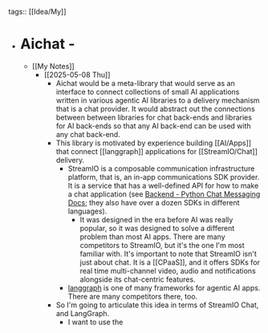 tags:: [[Idea/My]]

- # Aichat -
	- [[My Notes]]
		- [[2025-05-08 Thu]]
			- Aichat would be a meta-library that would serve as an interface to connect collections of small AI applications written in various agentic AI libraries to a delivery mechanism that is a chat provider. It would abstract out the connections between between libraries for chat back-ends and libraries for AI back-ends so that any AI back-end can be used with any chat back-end.
			- This library is motivated by experience building [[AI/Apps]] that connect [[langgraph]] applications for [[StreamIO/Chat]] delivery.
				- StreamIO is a composable communication infrastructure platform, that is, an in-app communications SDK provider. It is a service that has a well-defined API for how to make a chat application (see [Backend - Python Chat Messaging Docs](https://getstream.io/chat/docs/python/?language=python); they also have over a dozen SDKs in different languages).
					- It was designed in the era before AI was really popular, so it was designed to solve a different problem than most AI apps. There are many competitors to StreamIO, but it's the one I'm most familiar with. It's important to note that StreamIO isn't just about chat. It is a [[CPaaS]], and it offers SDKs for real time multi-channel video, audio and notifications alongside its chat-centric features.
				- [langgraph](https://langchain-ai.github.io/langgraph/tutorials/introduction/) is one of many frameworks for agentic AI apps. There are many competitors there, too.
			- So I'm going to articulate this idea in terms of StreamIO Chat, and LangGraph.
				- I want to use the